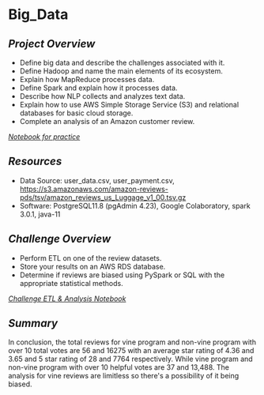 # Big_Data

## ***Project Overview***

  * Define big data and describe the challenges associated with it.
  * Define Hadoop and name the main elements of its ecosystem.
  * Explain how MapReduce processes data.
  * Define Spark and explain how it processes data.
  * Describe how NLP collects and analyzes text data.
  * Explain how to use AWS Simple Storage Service (S3) and relational databases for basic cloud storage.
  * Complete an analysis of an Amazon customer review.
  
  
*[Notebook for practice](https://drive.google.com/drive/folders/1qx8h5TqduK-GTRND4qoUBrV53gcCykFF?usp=sharing)*

  ## ***Resources***
  
  * Data Source: user_data.csv, user_payment.csv, https://s3.amazonaws.com/amazon-reviews-pds/tsv/amazon_reviews_us_Luggage_v1_00.tsv.gz
  * Software: PostgreSQL11.8 (pgAdmin 4.23), Google Colaboratory, spark 3.0.1, java-11
  
 
## ***Challenge Overview***

  * Perform ETL on one of the review datasets.
  * Store your results on an AWS RDS database.
  * Determine if reviews are biased using PySpark or SQL with the appropriate statistical methods.
  
  
*[Challenge ETL & Analysis Notebook](https://drive.google.com/drive/folders/1xnlvjozsIPmJrQALU9nNKn2WUjCrE1_W?usp=sharing)*

  
## ***Summary***

In conclusion, the total reviews for vine program and non-vine program with over 10 total votes are 56 and 16275 with an average star rating of 4.36 and 3.65 and 5 star rating of 28 and 7764 respectively. While vine program and non-vine program with over 10 helpful votes are 37 and 13,488.  The analysis for vine reviews are limitless so there's a possibility of it being biased.
